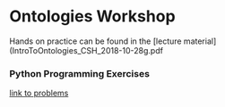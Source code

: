 # Ontologies Workshop

Hands on practice can be found in the [lecture material](IntroToOntologies_CSH_2018-10-28g.pdf

### Python Programming Exercises
[link to problems](../../problemsets/ontology_problemset.md)

